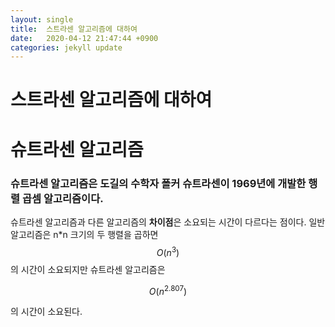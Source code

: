 ```yaml
---
layout: single
title:  스트라센 알고리즘에 대하여
date:   2020-04-12 21:47:44 +0900
categories: jekyll update
---
```




# 스트라센 알고리즘에 대하여



# 슈트라센 알고리즘

### 슈트라센 알고리즘은 도길의 수학자 폴커 슈트라센이 1969년에 개발한 행렬 곱셈 알고리즘이다.





슈트라센 알고리즘과 다른 알고리즘의 **차이점**은 소요되는 시간이 다르다는 점이다. 일반 알고리즘은 n*n 크기의 두 행렬을 곱하면
$$
O(n^3)
$$
 의 시간이 소요되지만 슈트라센 알고리즘은 


$$
O(n^2.807)
$$


의 시간이 소요된다.